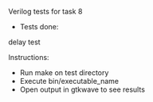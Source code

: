 Verilog tests for task 8

- Tests done:

delay test

Instructions:
- Run make on test directory
- Execute bin/executable_name
- Open output in gtkwave to see results

